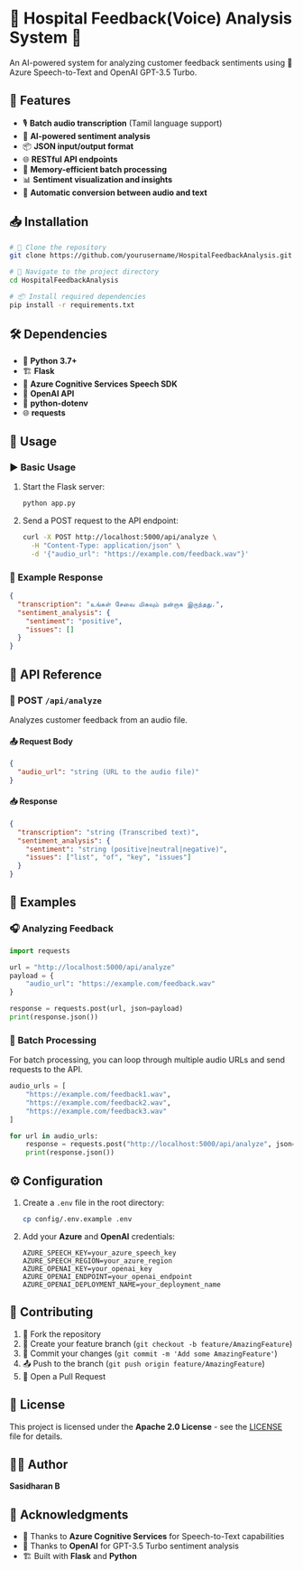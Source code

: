 # 🏥 Hospital Feedback(Voice) Analysis System 💬

An AI-powered system for analyzing customer feedback sentiments using 🤖 Azure Speech-to-Text and OpenAI GPT-3.5 Turbo.

## 🌟 Features

- 🎙️ **Batch audio transcription** (Tamil language support)
- 🤖 **AI-powered sentiment analysis**
- 📦 **JSON input/output format**
- 🌐 **RESTful API endpoints**
- 🚀 **Memory-efficient batch processing**
- 📊 **Sentiment visualization and insights**
- 🔄 **Automatic conversion between audio and text**

## 📥 Installation

```bash
# 🔽 Clone the repository
git clone https://github.com/yourusername/HospitalFeedbackAnalysis.git

# 📂 Navigate to the project directory
cd HospitalFeedbackAnalysis

# 📦 Install required dependencies
pip install -r requirements.txt
```

## 🛠️ Dependencies

- 🐍 **Python 3.7+**
- 🏗️ **Flask**
- 🎤 **Azure Cognitive Services Speech SDK**
- 🧠 **OpenAI API**
- 🔑 **python-dotenv**
- 🌐 **requests**

## 🚀 Usage

### ▶️ Basic Usage

1. Start the Flask server:
   ```bash
   python app.py
   ```

2. Send a POST request to the API endpoint:
   ```bash
   curl -X POST http://localhost:5000/api/analyze \
     -H "Content-Type: application/json" \
     -d '{"audio_url": "https://example.com/feedback.wav"}'
   ```

### 📩 Example Response

```json
{
  "transcription": "உங்கள் சேவை மிகவும் நன்றாக இருந்தது.",
  "sentiment_analysis": {
    "sentiment": "positive",
    "issues": []
  }
}
```

## 📌 API Reference

### 🔹 POST `/api/analyze`

Analyzes customer feedback from an audio file.

#### 📤 Request Body
```json
{
  "audio_url": "string (URL to the audio file)"
}
```

#### 📥 Response
```json
{
  "transcription": "string (Transcribed text)",
  "sentiment_analysis": {
    "sentiment": "string (positive|neutral|negative)",
    "issues": ["list", "of", "key", "issues"]
  }
}
```

## 📝 Examples

### 🎧 Analyzing Feedback

```python
import requests

url = "http://localhost:5000/api/analyze"
payload = {
    "audio_url": "https://example.com/feedback.wav"
}

response = requests.post(url, json=payload)
print(response.json())
```

### 🔄 Batch Processing

For batch processing, you can loop through multiple audio URLs and send requests to the API.

```python
audio_urls = [
    "https://example.com/feedback1.wav",
    "https://example.com/feedback2.wav",
    "https://example.com/feedback3.wav"
]

for url in audio_urls:
    response = requests.post("http://localhost:5000/api/analyze", json={"audio_url": url})
    print(response.json())
```

## ⚙️ Configuration

1. Create a `.env` file in the root directory:
   ```bash
   cp config/.env.example .env
   ```

2. Add your **Azure** and **OpenAI** credentials:
   ```
   AZURE_SPEECH_KEY=your_azure_speech_key
   AZURE_SPEECH_REGION=your_azure_region
   AZURE_OPENAI_KEY=your_openai_key
   AZURE_OPENAI_ENDPOINT=your_openai_endpoint
   AZURE_OPENAI_DEPLOYMENT_NAME=your_deployment_name
   ```

## 🤝 Contributing

1. 🍴 Fork the repository
2. 🌱 Create your feature branch (`git checkout -b feature/AmazingFeature`)
3. 📝 Commit your changes (`git commit -m 'Add some AmazingFeature'`)
4. 📤 Push to the branch (`git push origin feature/AmazingFeature`)
5. 🔄 Open a Pull Request

## 📜 License

This project is licensed under the **Apache 2.0 License** - see the [LICENSE](LICENSE) file for details.

## 👨‍💻 Author

**Sasidharan B**

## 🙌 Acknowledgments

- 🎤 Thanks to **Azure Cognitive Services** for Speech-to-Text capabilities
- 🤖 Thanks to **OpenAI** for GPT-3.5 Turbo sentiment analysis
- 🏗️ Built with **Flask** and **Python**
